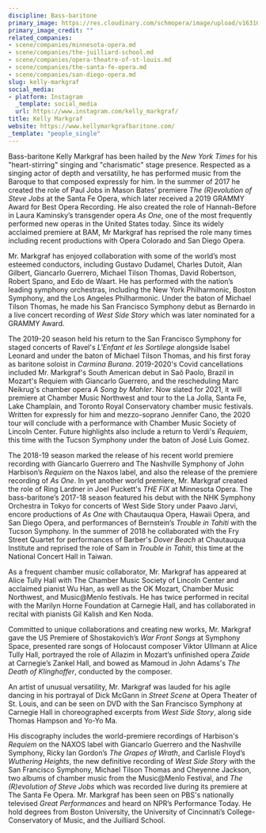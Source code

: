 ```yaml
---
discipline: Bass-baritone
primary_image: https://res.cloudinary.com/schmopera/image/upload/v1631047666/media/2021/09/KellyMarkgraf_nwikrg.jpg
primary_image_credit: ""
related_companies:
- scene/companies/minnesota-opera.md
- scene/companies/the-juilliard-school.md
- scene/companies/opera-theatre-of-st-louis.md
- scene/companies/the-santa-fe-opera.md
- scene/companies/san-diego-opera.md
slug: kelly-markgraf
social_media:
- platform: Instagram
  _template: social_media
  url: https://www.instagram.com/kelly_markgraf/
title: Kelly Markgraf
website: https://www.kellymarkgrafbaritone.com/
_template: "people_single"
---
```

Bass-baritone Kelly Markgraf has been hailed by the _New York Times_ for his "heart-stirring" singing and "charismatic" stage presence. Respected as a singing actor of depth and versatility, he has performed music from the Baroque to that composed expressly for him. In the summer of 2017 he created the role of Paul Jobs in Mason Bates’ premiere _The (R)evolution of Steve Jobs_ at the Santa Fe Opera, which later received a 2019 GRAMMY Award for Best Opera Recording.  He also created the role of Hannah-Before in Laura Kaminsky’s transgender opera _As One_, one of the most frequently performed new operas in the United States today. Since its widely acclaimed premiere at BAM, Mr Markgraf has reprised the role many times including recent productions with Opera Colorado and San Diego Opera.

Mr. Markgraf has enjoyed collaboration with some of the world’s most esteemed conductors, including Gustavo Dudamel, Charles Dutoit, Alan Gilbert, Giancarlo Guerrero, Michael Tilson Thomas, David Robertson, Robert Spano, and Edo de Waart. He has performed with the nation’s leading symphony orchestras, including the New York Philharmonic, Boston Symphony, and the Los Angeles Philharmonic. Under the baton of Michael Tilson Thomas, he made his San Francisco Symphony debut as Bernardo in a live concert recording of _West Side Story_ which was later nominated for a GRAMMY Award.​

The 2019-20 season held his return to the San Francisco Symphony for staged concerts of Ravel's _L'Enfant et les Sortilege_ alongside Isabel Leonard and under the baton of Michael Tilson Thomas, and his first foray as baritone soloist in _Carmina Burana_. 2019-2020's Covid cancellations included Mr. Markgraf's South American debut in Saõ Paolo, Brazil in Mozart's Requiem with Giancarlo Guerrero, and the rescheduling Marc Neikrug's chamber opera _A Song by Mahler_. Now slated for 2021, it will premiere at Chamber Music Northwest and tour to the La Jolla, Santa Fe, Lake Champlain, and Toronto Royal Conservatory chamber music festivals. Written for expressly for him and mezzo-soprano Jennifer Cano, the 2020 tour will conclude with a performance with Chamber Music Society of Lincoln Center. Future highlights also include a return to Verdi's _Requiem_, this time with the Tucson Symphony under the baton of José Luis Gomez.

The 2018-19 season marked the release of his recent world premiere recording with Giancarlo Guerrero and The Nashville Symphony of John Harbison’s _Requiem_ on the Naxos label, and also the release of the premiere recording of _As One_. In yet another world premiere, Mr. Markgraf created the role of Ring Lardner in Joel Puckett's _THE FIX_ at Minnesota Opera.  The bass-baritone’s 2017-18 season featured his debut with the NHK Symphony Orchestra in Tokyo for concerts of West Side Story under Paavo Jarvi, encore productions of _As One_ with Chautauqua Opera, Hawaii Opera, and San Diego Opera, and performances of Bernstein’s _Trouble in Tahiti_ with the Tucson Symphony. In the summer of 2018 he collaborated with the Fry Street Quartet for performances of Barber's _Dover Beach_ at Chautauqua Institute and reprised the role of Sam in _Trouble in Tahiti_, this time at the National Concert Hall in Taiwan.

As a frequent chamber music collaborator, Mr. Markgraf has appeared at Alice Tully Hall with The Chamber Music Society of Lincoln Center and acclaimed pianist Wu Han, as well as the OK Mozart, Chamber Music Northwest, and Music@Menlo festivals. He has twice performed in recital with the Marilyn Horne Foundation at Carnegie Hall, and has collaborated in recital with pianists Gil Kalish and Ken Noda.

Committed to unique collaborations and creating new works, Mr. Markgraf gave the US Premiere of Shostakovich’s _War Front Songs_ at Symphony Space, presented rare songs of Holocaust composer Viktor Ullmann at Alice Tully Hall, portrayed the role of Allazim in Mozart’s unfinished opera _Zaide_ at Carnegie’s Zankel Hall, and bowed as Mamoud in John Adams's _The Death of Klinghoffer_, conducted by the composer.

An artist of unusual versatility, Mr. Markgraf was lauded for his agile dancing in his portrayal of Dick McGann in _Street Scene_ at Opera Theater of St. Louis, and can be seen on DVD with the San Francisco Symphony at Carnegie Hall in choreographed excerpts from _West Side Story_, along side Thomas Hampson and Yo-Yo Ma.

His discography includes the world-premiere recordings of Harbison's _Requiem_ on the NAXOS label with Giancarlo Guerrero and the Nashville Symphony, Ricky Ian Gordon’s _The Grapes of Wrath_, and Carlisle Floyd’s _Wuthering Heights_, the new definitive recording of _West Side Story_ with the San Francisco Symphony, Michael Tilson Thomas and Cheyenne Jackson, two albums of chamber music from the Music@Menlo Festival, and _The (R)evolution of Steve Jobs_ which was recorded live during its premiere at The Santa Fe Opera. Mr. Markgraf has been seen on PBS's nationally televised _Great Performances_ and heard on NPR’s Performance Today. He hold degrees from Boston University, the University of Cincinnati’s College-Conservatory of Music, and the Juilliard School.